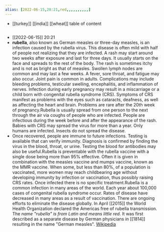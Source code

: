```yaml
---
alias: [2022-06-15,20:21,red,,,,,,,,,,]
---
```

- [[turkey]] [[india]] [[wheat]]
table of content
```toc
```

- [[2022-06-15]] 20:21
- **rubella**, also known as German measles or three-day measles, is an infection caused by the rubella virus. This disease is often mild with half of people not realizing that they are infected. A rash may start around two weeks after exposure and last for three days. It usually starts on the face and spreads to the rest of the body. The rash is sometimes itchy and is not as bright as that of measles. Swollen lymph nodes are common and may last a few weeks. A fever, sore throat, and fatigue may also occur. Joint pain is common in adults. Complications may include bleeding problems, testicular swelling, encephalitis, and inflammation of nerves. Infection during early pregnancy may result in a miscarriage or a child born with congenital rubella syndrome (CRS). Symptoms of CRS manifest as problems with the eyes such as cataracts, deafness, as well as affecting the heart and brain. Problems are rare after the 20th week of pregnancy.Rubella is usually spread from one person to the next through the air via coughs of people who are infected. People are infectious during the week before and after the appearance of the rash. Babies with CRS may spread the virus for more than a year. Only humans are infected. Insects do not spread the disease.
- Once recovered, people are immune to future infections. Testing is available that can verify immunity. Diagnosis is confirmed by finding the virus in the blood, throat, or urine. Testing the blood for antibodies may also be useful.Rubella is preventable with the rubella vaccine with a single dose being more than 95% effective. Often it is given in combination with the measles vaccine and mumps vaccine, known as the MMR vaccine. When some, but less than 80%, of a population is vaccinated, more women may reach childbearing age without developing immunity by infection or vaccination, thus possibly raising CRS rates. Once infected there is no specific treatment.Rubella is a common infection in many areas of the world. Each year about 100,000 cases of congenital rubella syndrome occur. Rates of disease have decreased in many areas as a result of vaccination. There are ongoing efforts to eliminate the disease globally. In April [[2015]] the World Health Organization declared the Americas free of rubella transmission. The *name "rubella" is from Latin and means little red*. It was first described as a separate disease by German physicians in [[1814]] resulting in the name "German measles".
[Wikipedia](https://en.wikipedia.org/wiki/Rubella)